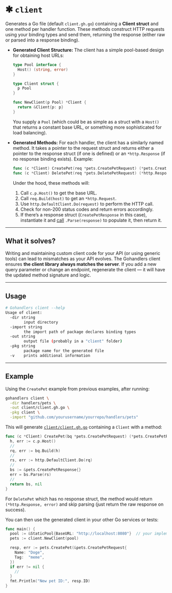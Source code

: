 # ✱ `client`

Generates a Go file (default `client.gh.go`) containing a **Client struct** and one method per handler function. These methods construct HTTP requests using your binding types and send them, returning the response (either raw or parsed into a response binding).

-   **Generated Client Structure:** The client has a simple pool-based design for obtaining host URLs:

    ```go
    type Pool interface {
      Host() (string, error)
    }

    type Client struct {
      p Pool
    }

    func NewClient(p Pool) *Client {
      return &Client{p: p}
    }
    ```

    You supply a `Pool` (which could be as simple as a struct with a `Host()` that returns a constant base URL, or something more sophisticated for load balancing).

-   **Generated Methods:** For each handler, the client has a similarly named method. It takes a pointer to the request struct and returns either a pointer to the response struct (if one is defined) or an `*http.Response` (if no response binding exists). Example:

    ```go
    func (c *Client) CreatePet(req *pets.CreatePetRequest) (*pets.CreatePetResponse, error)
    func (c *Client) DeletePet(req *pets.DeletePetRequest) (*http.Response, error)
    ```

    Under the hood, these methods will:

    1. Call `c.p.Host()` to get the base URL.
    2. Call `req.Build(host)` to get an `*http.Request`.
    3. Use `http.DefaultClient.Do(request)` to perform the HTTP call.
    4. Check for non-200 status codes and return errors accordingly.
    5. If there’s a response struct (`CreatePetResponse` in this case), instantiate it and [call](https://github.com/ufukty/gohandlers-petstore/blob/280eff72d24d32f5d61b32361653de906cd639bd/client/client.gh.go#L40) `.Parse(response)` to populate it, then return it.

---

## What it solves?

Writing and maintaining custom client code for your API (or using generic tools) can lead to mismatches as your API evolves. The Gohandlers client ensures **the client library always matches the server**. If you add a new query parameter or change an endpoint, regenerate the client — it will have the updated method signature and logic.

---

## Usage

```sh
# Gohandlers client --help
Usage of client:
  -dir string
        input directory
  -import string
        the import path of package declares binding types
  -out string
        output file (probably in a "client" folder)
  -pkg string
        package name for the generated file
  -v    prints additional information
```

---

## Example

Using the `CreatePet` example from previous examples, after running:

```sh
gohandlers client \
  -dir handlers/pets \
  -out client/client.gh.go \
  -pkg client \
  -import "github.com/yourusername/yourrepo/handlers/pets"
```

This will generate [`client/client.gh.go`](https://github.com/ufukty/gohandlers-petstore/blob/280eff72d24d32f5d61b32361653de906cd639bd/client/client.gh.go#L23-L45) containing a `Client` with a method:

```go
func (c *Client) CreatePet(bq *pets.CreatePetRequest) (*pets.CreatePetResponse, error) {
  h, err := c.p.Host()
  //
  rq, err := bq.Build(h)
  //
  rs, err := http.DefaultClient.Do(rq)
  //
  bs := &pets.CreatePetResponse{}
  err = bs.Parse(rs)
  //
  return bs, nil
}
```

For `DeletePet` which has no response struct, the method would return `(*http.Response, error)` and skip parsing (just return the raw response on success).

You can then use the generated client in your other Go services or tests:

```go
func main() {
  pool := &StaticPool{BaseURL: "http://localhost:8080"}  // your implementation of Pool
  pets := client.NewClient(pool)

  resp, err := pets.CreatePet(&pets.CreatePetRequest{
    Name: "Doge",
    Tag:  "meme",
  })
  if err != nil {
    //
  }
  fmt.Println("New pet ID:", resp.ID)
}
```

